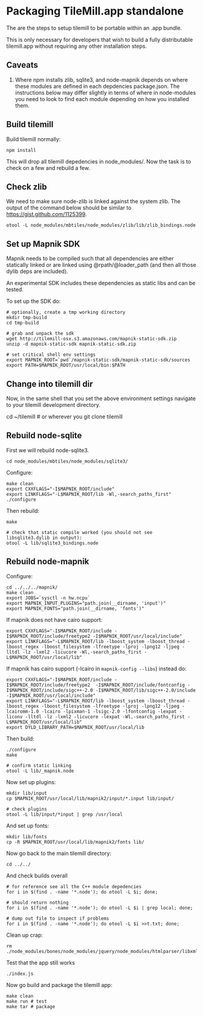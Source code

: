 # Packaging TileMill.app standalone

The are the steps to setup tilemill to be portable within an .app bundle.

This is only necessary for developers that wish to build a fully
distributable tilemill.app without requiring any other installation steps.


## Caveats

1) Where npm installs zlib, sqlite3, and node-mapnik depends on where these
modules are defined in each depdencies package.json. The instructions below
may differ slightly in terms of where in node-modules you need to look to find
each module depending on how you installed them.


## Build tilemill

Build tilemill normally:

    npm install

This will drop all tilemill depedencies in node_modules/. Now the task is to check on a few
and rebuild a few.


## Check zlib

We need to make sure node-zlib is linked against the system zlib. The output of
the command below should be similar to https://gist.github.com/1125399.

    otool -L node_modules/mbtiles/node_modules/zlib/lib/zlib_bindings.node


## Set up Mapnik SDK

Mapnik needs to be compiled such that all dependencies are either statically linked
or are linked using @rpath/@loader_path (and then all those dylib deps are included).

An experimental SDK includes these dependencies as static libs and can be tested.

To set up the SDK do:

    # optionally, create a tmp working directory
    mkdir tmp-build
    cd tmp-build

    # grab and unpack the sdk
    wget http://tilemill-osx.s3.amazonaws.com/mapnik-static-sdk.zip
    unzip -d mapnik-static-sdk mapnik-static-sdk.zip

    # set critical shell env settings
    export MAPNIK_ROOT=`pwd`/mapnik-static-sdk/mapnik-static-sdk/sources
    export PATH=$MAPNIK_ROOT/usr/local/bin:$PATH

## Change into tilemill dir

Now, in the same shell that you set the above environment settings
navigate to your tilemill development directory.

   cd ~/tilemill # or wherever you git clone tilemill


## Rebuild node-sqlite

First we will rebuild node-sqlite3.

    cd node_modules/mbtiles/node_modules/sqlite3/


Configure:

    make clean
    export CXXFLAGS="-I$MAPNIK_ROOT/include"
    export LINKFLAGS="-L$MAPNIK_ROOT/lib -Wl,-search_paths_first"
    ./configure


Then rebuild:

    make

    # check that static compile worked (you should not see libsqlite3.dylib in output):
    otool -L lib/sqlite3_bindings.node


## Rebuild node-mapnik


Configure:

    cd ../../../mapnik/
    make clean
    export JOBS=`sysctl -n hw.ncpu`
    export MAPNIK_INPUT_PLUGINS="path.join(__dirname, 'input')"
    export MAPNIK_FONTS="path.join(__dirname, 'fonts')"

If mapnik does not have cairo support:

    export CXXFLAGS="-I$MAPNIK_ROOT/include -I$MAPNIK_ROOT/include/freetype2 -I$MAPNIK_ROOT/usr/local/include"
    export LINKFLAGS="-L$MAPNIK_ROOT/lib -lboost_system -lboost_thread -lboost_regex -lboost_filesystem -lfreetype -lproj -lpng12 -ljpeg -lltdl -lz -lxml2 -licucore -Wl,-search_paths_first -L$MAPNIK_ROOT/usr/local/lib"
    

If mapnik has cairo support (-lcairo in `mapnik-config --libs`) instead do:


    export CXXFLAGS="-I$MAPNIK_ROOT/include -I$MAPNIK_ROOT/include/freetype2  -I$MAPNIK_ROOT/include/fontconfig -I$MAPNIK_ROOT/include/sigc++-2.0 -I$MAPNIK_ROOT/lib/sigc++-2.0/include  -I$MAPNIK_ROOT/usr/local/include"
    export LINKFLAGS="-L$MAPNIK_ROOT/lib -lboost_system -lboost_thread -lboost_regex -lboost_filesystem -lfreetype -lproj -lpng12 -ljpeg -lcairomm-1.0 -lcairo -lpixman-1 -lsigc-2.0 -lfontconfig -lexpat -liconv -lltdl -lz -lxml2 -licucore -lexpat -Wl,-search_paths_first -L$MAPNIK_ROOT/usr/local/lib"
    export DYLD_LIBRARY_PATH=$MAPNIK_ROOT/usr/local/lib


Then build:

    ./configure
    make

    # confirm static linking
    otool -L lib/_mapnik.node


Now set up plugins:

    mkdir lib/input
    cp $MAPNIK_ROOT/usr/local/lib/mapnik2/input/*.input lib/input/

    # check plugins
    otool -L lib/input/*input | grep /usr/local


And set up fonts:

    mkdir lib/fonts
    cp -R $MAPNIK_ROOT/usr/local/lib/mapnik2/fonts lib/


Now go back to the main tilemill directory:

    cd ../../


And check builds overall

    # for reference see all the C++ module depedencies
    for i in $(find . -name '*.node'); do otool -L $i; done;

    # should return nothing
    for i in $(find . -name '*.node'); do otool -L $i | grep local; done;

    # dump out file to inspect if problems
    for i in $(find . -name '*.node'); do otool -L $i >>t.txt; done;


Clean up crap:

    rm ./node_modules/bones/node_modules/jquery/node_modules/htmlparser/libxmljs.node


Test that the app still works

    ./index.js


Now go build and package the tilemill app:

    make clean
    make run # test
    make tar # package
